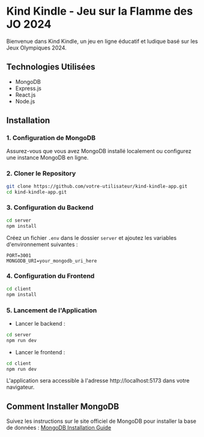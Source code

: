 # Kind Kindle - Jeu sur la Flamme des JO 2024

Bienvenue dans Kind Kindle, un jeu en ligne éducatif et ludique basé sur les Jeux Olympiques 2024.

## Technologies Utilisées

- MongoDB
- Express.js
- React.js
- Node.js

## Installation

### 1. Configuration de MongoDB

Assurez-vous que vous avez MongoDB installé localement ou configurez une instance MongoDB en ligne. 

### 2. Cloner le Repository

```bash
git clone https://github.com/votre-utilisateur/kind-kindle-app.git
cd kind-kindle-app.git
```

### 3. Configuration du Backend

```bash
cd server
npm install
```

Créez un fichier `.env` dans le dossier `server` et ajoutez les variables d'environnement suivantes :

```env
PORT=3001
MONGODB_URI=your_mongodb_uri_here
```

### 4. Configuration du Frontend

```bash
cd client
npm install
```

### 5. Lancement de l'Application

- Lancer le backend :

```bash
cd server
npm run dev
```

- Lancer le frontend :

```bash
cd client
npm run dev
```

L'application sera accessible à l'adresse http://localhost:5173 dans votre navigateur.

## Comment Installer MongoDB

Suivez les instructions sur le site officiel de MongoDB pour installer la base de données : [MongoDB Installation Guide](https://www.mongodb.com/docs/manual/installation/)
